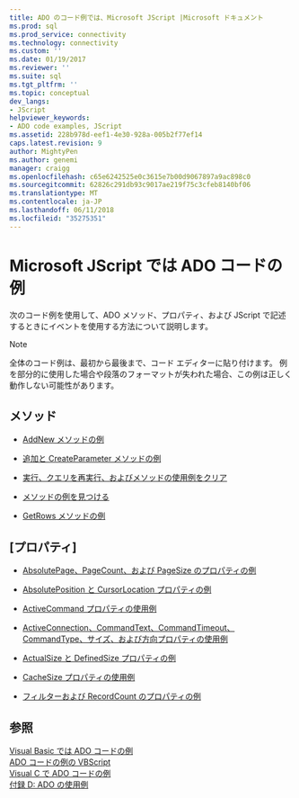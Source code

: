 ```yaml
---
title: ADO のコード例では、Microsoft JScript |Microsoft ドキュメント
ms.prod: sql
ms.prod_service: connectivity
ms.technology: connectivity
ms.custom: ''
ms.date: 01/19/2017
ms.reviewer: ''
ms.suite: sql
ms.tgt_pltfrm: ''
ms.topic: conceptual
dev_langs:
- JScript
helpviewer_keywords:
- ADO code examples, JScript
ms.assetid: 228b978d-eef1-4e30-928a-005b2f77ef14
caps.latest.revision: 9
author: MightyPen
ms.author: genemi
manager: craigg
ms.openlocfilehash: c65e6242525e0c3615e7b00d9067897a9ac898c0
ms.sourcegitcommit: 62826c291db93c9017ae219f75c3cfeb8140bf06
ms.translationtype: MT
ms.contentlocale: ja-JP
ms.lasthandoff: 06/11/2018
ms.locfileid: "35275351"
---
```

# <a name="ado-code-examples-in-microsoft-jscript"></a>Microsoft JScript では ADO コードの例
次のコード例を使用して、ADO メソッド、プロパティ、および JScript で記述するときにイベントを使用する方法について説明します。  
  
> [!NOTE]
>  全体のコード例は、最初から最後まで、コード エディターに貼り付けます。 例を部分的に使用した場合や段落のフォーマットが失われた場合、この例は正しく動作しない可能性があります。  
  
## <a name="methods"></a>メソッド  
  
-   [AddNew メソッドの例](../../../ado/reference/ado-api/addnew-method-example-jscript.md)  
  
-   [追加と CreateParameter メソッドの例](../../../ado/reference/ado-api/append-and-createparameter-methods-example-jscript.md)  
  
-   [実行、クエリを再実行、およびメソッドの使用例をクリア](../../../ado/reference/ado-api/execute-requery-and-clear-methods-example-jscript.md)  
  
-   [メソッドの例を見つける](../../../ado/reference/ado-api/find-method-example-jscript.md)  
  
-   [GetRows メソッドの例](../../../ado/reference/ado-api/getrows-method-example-vb.md)  
  
## <a name="properties"></a>[プロパティ]  
  
-   [AbsolutePage、PageCount、および PageSize のプロパティの例](../../../ado/reference/ado-api/absolutepage-pagecount-and-pagesize-properties-example-jscript.md)  
  
-   [AbsolutePosition と CursorLocation プロパティの例](../../../ado/reference/ado-api/absoluteposition-and-cursorlocation-properties-example-jscript.md)  
  
-   [ActiveCommand プロパティの使用例](../../../ado/reference/ado-api/activecommand-property-example-jscript.md)  
  
-   [ActiveConnection、CommandText、CommandTimeout、CommandType、サイズ、および方向プロパティの使用例](../../../ado/reference/ado-api/activeconnection-commandtext-timeout-type-size-example-jscript.md)  
  
-   [ActualSize と DefinedSize プロパティの例](../../../ado/reference/ado-api/actualsize-and-definedsize-properties-example-jscript.md)  
  
-   [CacheSize プロパティの使用例](../../../ado/reference/ado-api/cachesize-property-example-jscript.md)  
  
-   [フィルターおよび RecordCount のプロパティの例](../../../ado/reference/ado-api/filter-and-recordcount-properties-example-jscript.md)  
  
## <a name="see-also"></a>参照  
 [Visual Basic では ADO コードの例](../../../ado/reference/ado-api/ado-code-examples-in-visual-basic.md)   
 [ADO コードの例の VBScript](../../../ado/reference/ado-api/ado-code-examples-vbscript.md)   
 [Visual C で ADO コードの例](../../../ado/reference/ado-api/ado-code-examples-in-visual-c.md)   
 [付録 D: ADO の使用例](../../../ado/guide/appendixes/appendix-d-ado-samples.md)
